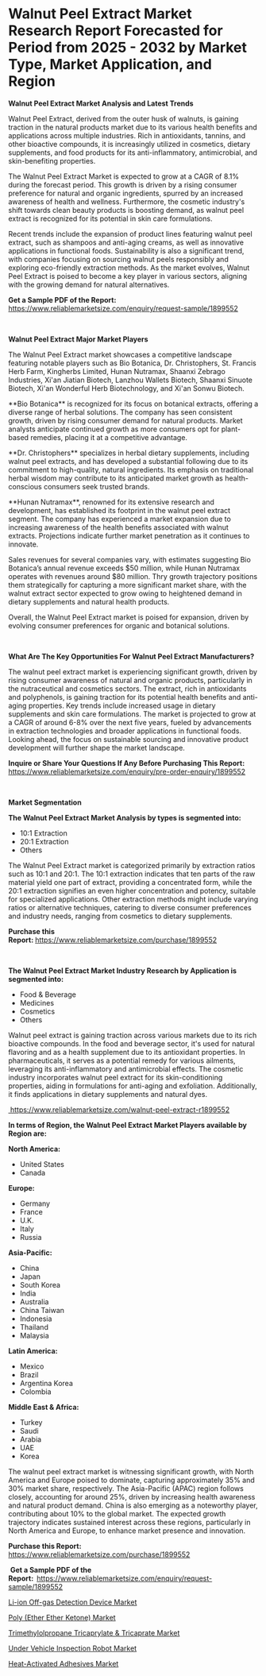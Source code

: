 <p><h1>Walnut Peel Extract Market Research Report Forecasted for Period from 2025 -  2032 by Market Type, Market Application, and Region</h1></p><p><strong>Walnut Peel Extract Market Analysis and Latest Trends</strong></p>
<p><p>Walnut Peel Extract, derived from the outer husk of walnuts, is gaining traction in the natural products market due to its various health benefits and applications across multiple industries. Rich in antioxidants, tannins, and other bioactive compounds, it is increasingly utilized in cosmetics, dietary supplements, and food products for its anti-inflammatory, antimicrobial, and skin-benefiting properties.</p><p>The Walnut Peel Extract Market is expected to grow at a CAGR of 8.1% during the forecast period. This growth is driven by a rising consumer preference for natural and organic ingredients, spurred by an increased awareness of health and wellness. Furthermore, the cosmetic industry's shift towards clean beauty products is boosting demand, as walnut peel extract is recognized for its potential in skin care formulations.</p><p>Recent trends include the expansion of product lines featuring walnut peel extract, such as shampoos and anti-aging creams, as well as innovative applications in functional foods. Sustainability is also a significant trend, with companies focusing on sourcing walnut peels responsibly and exploring eco-friendly extraction methods. As the market evolves, Walnut Peel Extract is poised to become a key player in various sectors, aligning with the growing demand for natural alternatives.</p></p>
<p><strong>Get a Sample PDF of the Report:&nbsp;</strong> <a href="https://www.reliablemarketsize.com/enquiry/request-sample/1899552?utm_campaign=1991&utm_medium=2&utm_source=Github&utm_content=ia&utm_term=04022025&utm_id=walnut-peel-extract">https://www.reliablemarketsize.com/enquiry/request-sample/1899552</a></p>
<p>&nbsp;</p>
<p><strong>Walnut Peel Extract Major Market Players</strong></p>
<p><p>The Walnut Peel Extract market showcases a competitive landscape featuring notable players such as Bio Botanica, Dr. Christophers, St. Francis Herb Farm, Kingherbs Limited, Hunan Nutramax, Shaanxi Zebrago Industries, Xi'an Jiatian Biotech, Lanzhou Wallets Biotech, Shaanxi Sinuote Biotech, Xi'an Wonderful Herb Biotechnology, and Xi'an Sonwu Biotech.</p><p>**Bio Botanica** is recognized for its focus on botanical extracts, offering a diverse range of herbal solutions. The company has seen consistent growth, driven by rising consumer demand for natural products. Market analysts anticipate continued growth as more consumers opt for plant-based remedies, placing it at a competitive advantage.</p><p>**Dr. Christophers** specializes in herbal dietary supplements, including walnut peel extracts, and has developed a substantial following due to its commitment to high-quality, natural ingredients. Its emphasis on traditional herbal wisdom may contribute to its anticipated market growth as health-conscious consumers seek trusted brands.</p><p>**Hunan Nutramax**, renowned for its extensive research and development, has established its footprint in the walnut peel extract segment. The company has experienced a market expansion due to increasing awareness of the health benefits associated with walnut extracts. Projections indicate further market penetration as it continues to innovate.</p><p>Sales revenues for several companies vary, with estimates suggesting Bio Botanica’s annual revenue exceeds $50 million, while Hunan Nutramax operates with revenues around $80 million. Thry growth trajectory positions them strategically for capturing a more significant market share, with the walnut extract sector expected to grow owing to heightened demand in dietary supplements and natural health products. </p><p>Overall, the Walnut Peel Extract market is poised for expansion, driven by evolving consumer preferences for organic and botanical solutions.</p></p>
<p>&nbsp;</p>
<p><strong>What Are The Key Opportunities For Walnut Peel Extract Manufacturers?</strong></p>
<p><p>The walnut peel extract market is experiencing significant growth, driven by rising consumer awareness of natural and organic products, particularly in the nutraceutical and cosmetics sectors. The extract, rich in antioxidants and polyphenols, is gaining traction for its potential health benefits and anti-aging properties. Key trends include increased usage in dietary supplements and skin care formulations. The market is projected to grow at a CAGR of around 6-8% over the next five years, fueled by advancements in extraction technologies and broader applications in functional foods. Looking ahead, the focus on sustainable sourcing and innovative product development will further shape the market landscape.</p></p>
<p><strong>Inquire or Share Your Questions If Any Before Purchasing This Report:</strong> <a href="https://www.reliablemarketsize.com/enquiry/pre-order-enquiry/1899552?utm_campaign=1991&utm_medium=2&utm_source=Github&utm_content=ia&utm_term=04022025&utm_id=walnut-peel-extract">https://www.reliablemarketsize.com/enquiry/pre-order-enquiry/1899552</a></p>
<p>&nbsp;</p>
<p><strong>Market Segmentation</strong></p>
<p><strong>The Walnut Peel Extract Market Analysis by types is segmented into:</strong></p>
<p><ul><li>10:1 Extraction</li><li>20:1 Extraction</li><li>Others</li></ul></p>
<p><p>The Walnut Peel Extract market is categorized primarily by extraction ratios such as 10:1 and 20:1. The 10:1 extraction indicates that ten parts of the raw material yield one part of extract, providing a concentrated form, while the 20:1 extraction signifies an even higher concentration and potency, suitable for specialized applications. Other extraction methods might include varying ratios or alternative techniques, catering to diverse consumer preferences and industry needs, ranging from cosmetics to dietary supplements.</p></p>
<p><strong>Purchase this Report:&nbsp;</strong><a href="https://www.reliablemarketsize.com/purchase/1899552?utm_campaign=1991&utm_medium=2&utm_source=Github&utm_content=ia&utm_term=04022025&utm_id=walnut-peel-extract">https://www.reliablemarketsize.com/purchase/1899552</a></p>
<p>&nbsp;</p>
<p><strong>The Walnut Peel Extract Market Industry Research by Application is segmented into:</strong></p>
<p><ul><li>Food & Beverage</li><li>Medicines</li><li>Cosmetics</li><li>Others</li></ul></p>
<p><p>Walnut peel extract is gaining traction across various markets due to its rich bioactive compounds. In the food and beverage sector, it's used for natural flavoring and as a health supplement due to its antioxidant properties. In pharmaceuticals, it serves as a potential remedy for various ailments, leveraging its anti-inflammatory and antimicrobial effects. The cosmetic industry incorporates walnut peel extract for its skin-conditioning properties, aiding in formulations for anti-aging and exfoliation. Additionally, it finds applications in dietary supplements and natural dyes.</p></p>
<p><a href="https://www.reliablemarketsize.com/walnut-peel-extract-r1899552?utm_campaign=1991&utm_medium=2&utm_source=Github&utm_content=ia&utm_term=04022025&utm_id=walnut-peel-extract">&nbsp;https://www.reliablemarketsize.com/walnut-peel-extract-r1899552</a></p>
<p><strong>In terms of Region, the Walnut Peel Extract Market Players available by Region are:</strong></p>
<p>
    <p> <strong> North America: </strong>
        <ul>
            <li>United States</li>
            <li>Canada</li>
        </ul>
        </p> 
    <p> <strong> Europe: </strong>
        <ul>
            <li>Germany</li>
            <li>France</li>
            <li>U.K.</li>
            <li>Italy</li>
            <li>Russia</li>
        </ul>
        </p> 
    <p> <strong> Asia-Pacific: </strong>
        <ul>
            <li>China</li>
            <li>Japan</li>
            <li>South Korea</li>
            <li>India</li>
            <li>Australia</li>
            <li>China Taiwan</li>
            <li>Indonesia</li>
            <li>Thailand</li>
            <li>Malaysia</li>
        </ul>
        </p> 
    <p> <strong> Latin America: </strong>
        <ul>
            <li>Mexico</li>
            <li>Brazil</li>
            <li>Argentina Korea</li>
            <li>Colombia</li>
        </ul>
        </p> 
    <p> <strong> Middle East & Africa: </strong>
        <ul>
            <li>Turkey</li>
            <li>Saudi</li>
            <li>Arabia</li>
            <li>UAE</li>
            <li>Korea</li>
        </ul>
    </p>
    </p>
<p><p>The walnut peel extract market is witnessing significant growth, with North America and Europe poised to dominate, capturing approximately 35% and 30% market share, respectively. The Asia-Pacific (APAC) region follows closely, accounting for around 25%, driven by increasing health awareness and natural product demand. China is also emerging as a noteworthy player, contributing about 10% to the global market. The expected growth trajectory indicates sustained interest across these regions, particularly in North America and Europe, to enhance market presence and innovation.</p></p>
<p><strong>Purchase this Report: </strong><a href="https://www.reliablemarketsize.com/purchase/1899552?utm_campaign=1991&utm_medium=2&utm_source=Github&utm_content=ia&utm_term=04022025&utm_id=walnut-peel-extract">https://www.reliablemarketsize.com/purchase/1899552</a></p>
<p>&nbsp;<strong>Get a Sample PDF of the Report:&nbsp;&nbsp;</strong><a href="https://www.reliablemarketsize.com/enquiry/request-sample/1899552?utm_campaign=1991&utm_medium=2&utm_source=Github&utm_content=ia&utm_term=04022025&utm_id=walnut-peel-extract">https://www.reliablemarketsize.com/enquiry/request-sample/1899552</a></p>
<p><strong></strong></p>
<p><p><a href="https://www.linkedin.com/pulse/future-li-ion-off-gas-detection-device-market-size-trends-industrys-t9vqf?utm_campaign=1991&utm_medium=2&utm_source=Github&utm_content=ia&utm_term=04022025&utm_id=walnut-peel-extract">Li-ion Off-gas Detection Device Market</a></p><p><a href="https://github.com/YashRP12/Market-Research-Report-List-7/blob/main/poly-ether-ether-ketone-market.md?utm_campaign=1991&utm_medium=2&utm_source=Github&utm_content=ia&utm_term=04022025&utm_id=walnut-peel-extract">Poly (Ether Ether Ketone) Market</a></p><p><a href="https://github.com/hoevealiur4/Market-Research-Report-List-1/blob/main/trimethylolpropane-tricaprylate-tricaprate-market.md?utm_campaign=1991&utm_medium=2&utm_source=Github&utm_content=ia&utm_term=04022025&utm_id=walnut-peel-extract">Trimethylolpropane Tricaprylate & Tricaprate Market</a></p><p><a href="https://www.linkedin.com/pulse/future-forecasts-global-under-vehicle-inspection-robot-market-cbcsf?utm_campaign=1991&utm_medium=2&utm_source=Github&utm_content=ia&utm_term=04022025&utm_id=walnut-peel-extract">Under Vehicle Inspection Robot Market</a></p><p><a href="https://www.linkedin.com/pulse/heat-activated-adhesivesmarkets-11-cagr-analysis-projecting-sfkzf?utm_campaign=1991&utm_medium=2&utm_source=Github&utm_content=ia&utm_term=04022025&utm_id=walnut-peel-extract">Heat-Activated Adhesives Market</a></p></p>